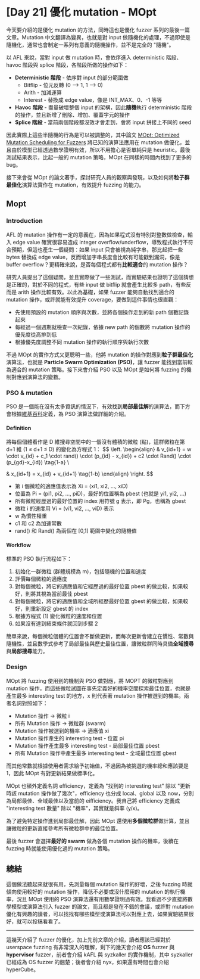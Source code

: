 # [Day 21] 優化 mutation - MOpt



今天要介紹的是優化 mutation 的方法，同時這也是優化 fuzzer 系列的最後一篇文章。Mutation 中文翻譯為變異，也就是對 input 做隨機化的處理，不過即使是隨機化，通常也會制定一系列有意義的隨機操作，並不是完全的 "隨機"。

以 AFL 來說，當對 input 做 mutation 時，會依序進入 deterministic 階段、havoc 階段與 splice 階段，各階段所做的操作如下：

- **Deterministic 階段** - 依序對 input 的部分範圍做
  - Bitflip -  位元反轉 (0 --> 1, 1 --> 0)
  - Arith - 加減運算
  - Interest - 替換成 edge value，像是 INT_MAX、0、-1 等等
- **Havoc 階段** - 盡量破壞整個 input 的架構，因此**隨機**執行 deterministic 階段的操作，並且新增了刪除、增加、覆蓋字元的操作
- **Splice 階段** - 當前兩個階段都沒效才會走到，會將 input 拼接上不同的 seed

因此實際上這些半隨機的行為是可以被調整的，其中論文 [MOpt: Optimized Mutation Scheduling for Fuzzers](https://www.usenix.org/system/files/sec19-lyu.pdf) 將已知的演算法應用在 mutation 做優化，並且由於模型已經透過數學證明有效，所以不用擔心是否單純只是 heuristic。最後測試結果表示，比起一般的 mutation 策略，MOpt 在同樣的時間內找到了更多的 bug。

接下來會從 MOpt 的論文著手，探討研究人員的觀察與發現，以及如何將**粒子群最佳化**演算法實作在 mutation，有效提升 fuzzing 的能力。



## Mopt

### Introduction

AFL 的 mutation 操作有一定的意義在，因為如果程式沒有特別對整數做檢查，輸入 edge value 確實很容易造成 integer overflow/underflow，導致程式執行不符合預期，但這也產生一個疑問：如果 input 只會被視為純字串，那比起把一些 bytes 替換成 edge value，反而增加字串長度會比較有可能戳到漏洞，像是 buffer overflow？更精確來說，是否每個程式都有**比較適合**的 mutation 操作？

研究人員提出了這個疑問，並且實際做了一些測試，而實驗結果也證明了這個猜想是正確的，對於不同的程式，有些 input 做 bitflip 就會產生比較多 path，有些反而是 arith 操作比較有效。以此為基礎，如果 fuzzer 能夠自動找到適合的 mutation 操作，或許就能有效提升 coverage，要做到這件事情也很直觀：

- 先使用預設的 mutation 順序與次數，並將各個操作走到的新 path 個數記錄起來
- 每經過一個週期就檢查一次紀錄，依據 new path 的個數將 mutation 操作的優先度從高排到低
- 根據優先度調整不同 mutation 操作的執行順序與執行次數

不過 MOpt 的實作方式又更聰明一些，他將 mutation 的操作對應到**粒子群最佳化**演算法，也就是 **Particle Swarm Optimization (PSO)**，讓 fuzzer 能找到當前較為適合的 mutation 策略。接下來會介紹 PSO 以及 MOpt 是如何將 fuzzing 的機制對應到演算法的變數。



### PSO & mutation

PSO 是一個能在沒有太多資訊的情況下，有效找到**局部最佳解**的演算法，而下方會根據[維基百科](https://zh.wikipedia.org/zh-tw/%E7%B2%92%E5%AD%90%E7%BE%A4%E4%BC%98%E5%8C%96)定義，為 PSO 演算法做詳細的介紹。

#### Definition

將每個個體看作是 D 維搜尋空間中的一個沒有體積的微粒 (點)，這群微粒在第 d+1 維 (1 ≤ d+1 ≤ D) 的變化為方程式 1：
$$
\left.
\begin{align}
& v_{id+1} = w \cdot v_{id} + c_1 \cdot rand() \cdot (p_{id} - x_{id}) + c2 \cdot Rand() \cdot (p_{gd}-x_{id}) \tag{1-a} \\

& x_{id+1} = x_{id} + v_{id+1} \tag{1-b}
\end{align}
\right.
$$

- 第 i 個微粒的適應值表示為 Xi = (xi1, xi2, …, xiD)
- 位置為 Pi = (pi1, pi2, …, piD)，最好的位置稱為 pbest (也就是 yi1, yi2, ...)
- 所有微粒經歷過的最好位置的 index 用符號 g 表示，即 Pg，也稱為 gbest
- 微粒 i 的速度用 Vi = (vi1, vi2, …, viD) 表示
- w 為慣性權重
- c1 和 c2 為加速常數
- rand() 和 Rand() 為兩個在 [0,1] 範圍中變化的隨機值

#### Workflow

標準的 PSO 執行流程如下：

1. 初始化一群微粒 (群體規模為 m)，包括隨機的位置和速度
2. 評價每個微粒的適應度
3. 對每個微粒，將它的適應值和它經歷過的最好位置 pbest 的做比較，如果較好，則將其視為當前最佳 pbest
4. 對每個微粒，將它的適應值和全域所經歷最好位置 gbest 的做比較，如果較好，則重新設定 gbest 的 index
5. 根據方程式 (1) 變化微粒的速度和位置
6. 如果沒有達到結束條件就回到步驟 2

簡單來說，每個微粒個體的位置會不斷做更新，而每次更新會建立在慣性、常數與隨機性，並且數學式參考了局部最佳與歷史最佳位置，讓微粒群同時具備**全域搜尋**與**局部搜尋**能力。



### Design

MOpt 將 fuzzing 使用到的機制與 PSO 做對應，將 MOPT 的微粒對應到 mutation 操作，而這些微粒試圖在事先定義好的機率空間探索最佳位置，也就是產生最多 interesting test 的地方，x 則代表著 mutation 操作被選到的機率。兩者名詞對照如下：

- Mutation 操作 → 微粒 i
- 所有 Mutation 操作 → 微粒群 (swarm)
- Mutation 操作被選到的機率 → 適應值 xi
- Mutation 操作產生的 interesting test - 位置 pi
- Mutation 操作產生最多 interesting test - 局部最佳位置 pbest
- 所有 Mutation 操作中產生最多 interesting test - 全域最佳位置 gbest

而其他常數就根據使用者需求給予初始值，不過因為被挑選的機率總和應該要是 1，因此 MOpt 有對更新結果做標準化。

MOpt 也額外定義名詞 efficiency，定義為 "找到的 interesting test" 除以 "更新時該 mutation 操作做了幾次"，efficiency 也分成 local、global 以及 now，分別為局部最佳、全域最佳以及當前的 eifficiency。我自己將 efficiency 定義成 "interesting test 數量" 除以 "機率"，其實就是斜率 (y/x)。

為了避免特定操作進到局部最佳解，因此 MOpt 還使用**多個微粒群**做計算，並且讓微粒的更新直接參考所有微粒群中的最佳位置。

最後 fuzzer 會選擇**最好的 swarm** 做為各個 mutation 操作的機率，後續在 fuzzing 時就能使用優化過的 mutation 策略。



## 總結

這個做法聽起來就很有用，先測量每個 mutation 操作的好壞，之後 fuzzing 時就傾向使用較好的 mutation 操作，降低不必要或沒什麼用的 mutation 的執行機率，況且 MOpt 使用的 PSO 演算法還有用數學證明過有效。我看過不少直接將數學模型或演算法引入 fuzzer 的論文，而且都是發在不錯的會議，或許對 mutation 優化有興趣的讀者，可以找找有哪些模型或演算法可以對應上去，如果實驗結果很好，就可以投稿看看了。

---

這幾天介紹了 fuzzer 的優化，加上先前文章的介紹，讀者應該已經對於 userspace fuzzing 有非常深入的理解，剩下的幾天會介紹 **OS** fuzzer 與 **hypervisor** fuzzer，前者會介紹 kAFL 與 syzkaller 的實作機制，其中 syzkaller 已經成為 OS fuzzer 的翹楚；後者會介紹 nyx，如果還有時間也會介紹 hyperCube。

